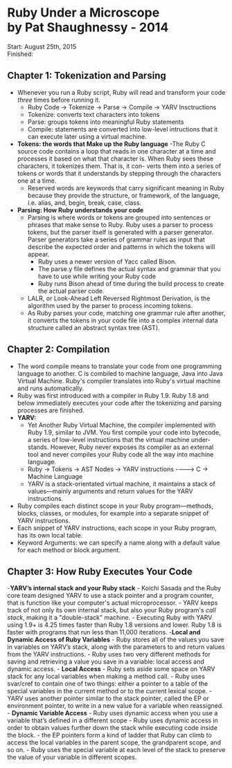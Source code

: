 # Ruby Under a Microscope <br/> by Pat Shaughnessy - 2014

Start: August 25th, 2015 <br/>
Finished: 

## Chapter 1: Tokenization and Parsing
  - Whenever you run a Ruby script, Ruby will read and transform your code *three* times before running it.
    - Ruby Code -> Tokenize -> Parse -> Compile -> YARV Insctructions
    - Tokenize: converts text characters into tokens
    - Parse: groups tokens into meaningful Ruby statements
    - Compile: statements are converted into low-level intructions that it can execute later using a virtual machine. 
  - **Tokens: the words that Make up the Ruby language**
    -The Ruby C source code contains a loop that reads in one character at a time and processes it based on what that character is. When Ruby sees these characters, it tokenizes them. That is, it con- verts them into a series of tokens or words that it understands by stepping through the characters one at a time. 
    - Reserved words are keywords that carry significant meaning in Ruby because they provide the structure, or framework, of the language, i.e. alias, and, begin, break, case, class.
  - **Parsing: How Ruby understands your code**
    - Parsing is where words or tokens are grouped into sentences or phrases that make sense to Ruby. Ruby uses a parser to process tokens, but the parser itself is generated with a parser generator. Parser generators take a series of grammar rules as input that describe the expected order and patterns in which the tokens will appear.
      - Ruby uses a newer version of Yacc called Bison. 
      - The parse.y file defines the actual syntax and grammar that you have to use while writing your Ruby code
      - Ruby runs Bison ahead of time during the build process to create the actual parser code. 
    - LALR, or Look-Ahead Left Reversed Rightmost Derivation, is the algorithm used by the parser to process incoming tokens. 
    - As Ruby parses your code, matching one grammar rule after another, it converts the tokens in your code file into a complex internal data structure called an abstract syntax tree (AST). 

## Chapter 2: Compilation
  - The word compile means to translate your code from one programming language to another. C is combiled to machine language, Java into Java Virtual Machine. Ruby's compiler translates into Ruby's virtual machine and runs automatically. 
  - Ruby was first introduced with a compiler in Ruby 1.9. Ruby 1.8 and below immediately executes your code after the tokenizing and parsing processes are finished.
  - **YARV:** 
    - Yet Another Ruby Virtual Machine, the compiler implemented with Ruby 1.9, similar to JVM. You first compile your code into bytecode, a series of low-level instructions that the virtual machine under- stands. However, Ruby never exposes its compiler as an external tool and never compiles your Ruby code all the way into machine language. 
    - Ruby -> Tokens -> AST Nodes -> YARV instructions ----> C -> Machine Language
    - YARV is a stack-orientated virtual machine, it maintains a stack of values—mainly arguments and return values for the YARV instructions.
  - Ruby compiles each distinct scope in your Ruby program—methods, blocks, classes, or modules, for example into a separate snippet of YARV instructions.
  - Each snippet of YARV instructions, each scope in your Ruby program, has its own local table.
  - Keyword Arguments: we can specify a name along with a default value for each method or block argument.

## Chapter 3: How Ruby Executes Your Code
  -**YARV’s internal stack and your Ruby stack**
    - Koichi Sasada and the Ruby core team designed YARV to use a stack pointer and a program counter, that is function like your computer's actual microprocessor. 
    - YARV keeps track of not only its own internal stack, but also your Ruby program's *call stack*, making it a "double-stack" machine. 
    - Executing Ruby with YARV using 1.9+ is 4.25 times faster than Ruby 1.8 versions and lower. Ruby 1.8 is faster with programs that run less than 11,000 iterations. 
  -**Local and Dynamic Access of Ruby Variables**
    - Ruby stores all of the values you save in variables on YARV’s stack, along with the parameters to and return values from the YARV instructions.
    - Ruby uses two very different methods for saving and retrieving a value you save in a variable: local access and dynamic access.
    - **Local Access**
      - Ruby sets aside some space on YARV stack for any local variables when making a method call. 
      - Ruby uses svar/cref to contain one of two things: either a pointer to a table of the special variables in the current method or to the current lexical scope. 
      - YARV uses another pointer similar to the stack pointer, called the EP or environment pointer, to write in a new value for a variable when reassigned. 
    - **Dynamic Variable Access**
      - Ruby uses dynamic access when you use a variable that’s defined in a different scope
      - Ruby uses dynamic access in order to obtain values further down the stack while executing code inside the block. 
        - the EP pointers form a kind of ladder that Ruby can climb to access the local variables in the parent scope, the grandparent scope, and so on.
        - Ruby uses the special variable at each level of the stack to preserve the value of your variable in different scopes.















